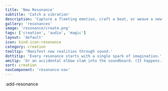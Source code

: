 ```yaml
---
title: 'New Resonance'
subtitle: 'Catch a vibration'
description: 'Capture a fleeting emotion, craft a beat, or weave a new world. Every resonance begins with a whisper... or a subwoofer.'
gallery: 'resonances'
image: 'resonance/create.png'
tags: ['creation', 'audio', 'magic']
layout: 'default'
icon: kind-icon:resonance
category: creation
tooltip: 'Manifest new realities through sound.'
dottitip: 'Every resonance starts with a single spark of imagination.'
amitip: 'Or an accidental elbow slam into the soundboard. (It happens.)'
sort: creation
navComponent: 'resonance-nav'
---
```

:add-resonance
